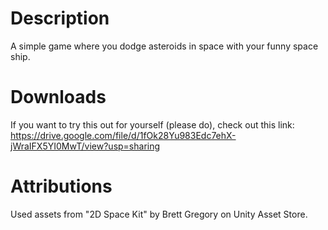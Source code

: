 # Description
A simple game where you dodge asteroids in space with your funny space ship.

# Downloads
If you want to try this out for yourself (please do), check out this link: https://drive.google.com/file/d/1fOk28Yu983Edc7ehX-jWraIFX5YI0MwT/view?usp=sharing

# Attributions
Used assets from "2D Space Kit" by Brett Gregory on Unity Asset Store.
